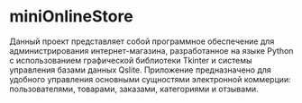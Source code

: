 # miniOnlineStore
Данный проект представляет собой программное обеспечение для администрирования интернет-магазина, разработанное на языке Python с использованием графической библиотеки Tkinter и системы управления базами данных Qslite. Приложение предназначено для удобного управления основными сущностями электронной коммерции: пользователями, товарами, заказами, категориями и отзывами.
